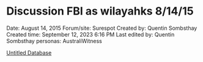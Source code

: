 # Discussion FBI as wilayahks 8/14/15

Date: August 14, 2015
Forum/site: Surespot
Created by: Quentin Sombsthay
Created time: September 12, 2023 6:16 PM
Last edited by: Quentin Sombsthay
personas: AustraliWitness

[Untitled Database](Discussion%20FBI%20as%20wilayahks%208%2014%2015%20d88aaa658ba74e4887e07ad9d258b4ec/Untitled%20Database%204187aa0eaf474f91af350f65154e8bda.csv)